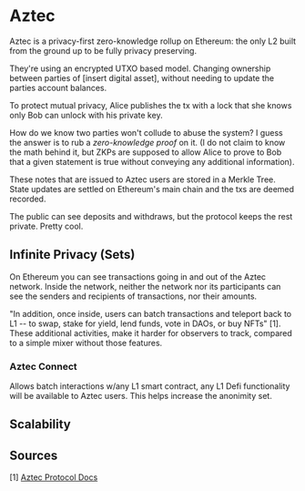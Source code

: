 # Aztec

Aztec is a privacy-first zero-knowledge rollup on Ethereum: the only L2 built from the ground up to be fully privacy preserving.

They're using an encrypted UTXO based model. Changing ownership between parties of [insert digital asset], without needing to update the parties account balances.

To protect mutual privacy, Alice publishes the tx with a lock that she knows only Bob can unlock with his private key.

How do we know two parties won't collude to abuse the system? I guess the answer is to rub a _zero-knowledge proof_ on it. (I do not claim to know the math behind it, but ZKPs are supposed to allow Alice to prove to Bob that a given statement is true without conveying any additional information).

These notes that are issued to Aztec users are stored in a Merkle Tree. State updates are settled on Ethereum's main chain and the txs are deemed recorded.

The public can see deposits and withdraws, but the protocol keeps the rest private. Pretty cool.

## Infinite Privacy (Sets)

On Ethereum you can see transactions going in and out of the Aztec network. Inside the network, neither the network nor its participants can see the senders and recipients of transactions, nor their amounts.

"In addition, once inside, users can batch transactions and teleport back to L1 -- to swap, stake for yield, lend funds, vote in DAOs, or buy NFTs" [1]. These additional activities, make it harder for observers to track, compared to a simple mixer without those features.

### Aztec Connect

Allows batch interactions w/any L1 smart contract, any L1 Defi functionality will be available to Aztec users. This helps increase the anonimity set.

## Scalability

## Sources

[1] [Aztec Protocol Docs](https://docs.aztec.network)
